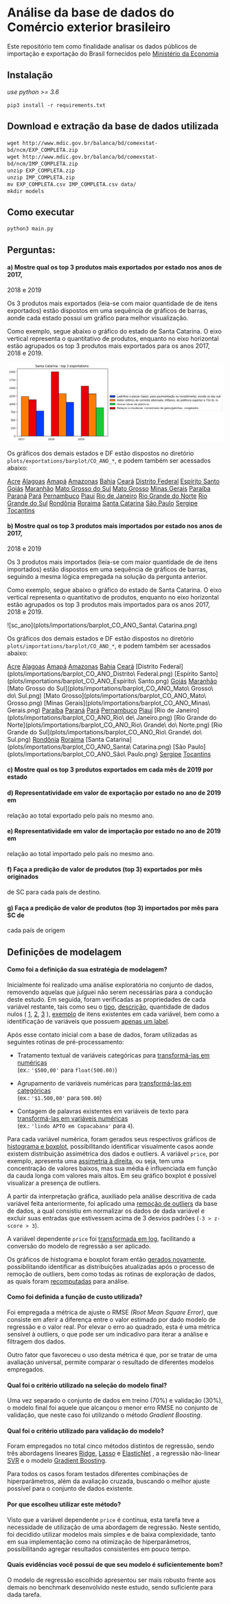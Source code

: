# Análise da base de dados do Comércio exterior brasileiro

Este repositório tem como finalidade analisar os dados públicos de importação e 
exportação do Brasil fornecidos pelo
[Ministério da Economia](http://www.mdic.gov.br/index.php/comercio-exterior/estatisticas-de-comercio-exterior/base-de-dados-do-comercio-exterior-brasileiro-arquivos-para-download)


## Instalação

*use python >= 3.6*
```
pip3 install -r requirements.txt
```

## Download e extração da base de dados utilizada 
```
wget http://www.mdic.gov.br/balanca/bd/comexstat-bd/ncm/EXP_COMPLETA.zip
wget http://www.mdic.gov.br/balanca/bd/comexstat-bd/ncm/IMP_COMPLETA.zip
unzip EXP_COMPLETA.zip
unzip IMP_COMPLETA.zip
mv EXP_COMPLETA.csv IMP_COMPLETA.csv data/
mkdir models
```

## Como executar
```
python3 main.py
```



## Perguntas:


#### a) Mostre qual os top 3 produtos mais exportados por estado nos anos de 2017,
2018 e 2019

Os 3 produtos mais exportados (leia-se com maior quantidade de de itens
exportados) estão dispostos em uma sequência de gráficos de barras, 
aonde cada estado possui um gráfico para melhor visualização.

Como exemplo, segue abaixo o gráfico do estado de Santa Catarina.
O eixo vertical representa o quantitativo de produtos, enquanto
no eixo horizontal estão agrupados os top 3 produtos mais exportados
para os anos 2017, 2018 e 2019.

![sc_ano](plots/exportations/barplot_CO_ANO_Santa%20Catarina.png)

 Os gráficos dos demais estados e DF estão dispostos no diretório
 `plots/exportations/barplot/CO_ANO_*`, e podem também ser acessados abaixo:


[Acre](plots/exportations/barplot_CO_ANO_Acre.png)
[Alagoas](plots/exportations/barplot_CO_ANO_Alagoas.png)
[Amapá](plots/exportations/barplot_CO_ANO_Amapá.png)
[Amazonas](plots/exportations/barplot_CO_ANO_Amazonas.png)
[Bahia](plots/exportations/barplot_CO_ANO_Bahia.png)
[Ceará](plots/exportations/barplot_CO_ANO_Ceará.png)
[Distrito Federal](plots/exportations/barplot_CO_ANO_Distrito%20Federal.png)
[Espírito Santo](plots/exportations/barplot_CO_ANO_Espírito%20Santo.png)
[Goiás](plots/exportations/barplot_CO_ANO_Goiás.png)
[Maranhão](plots/exportations/barplot_CO_ANO_Maranhão.png)
[Mato Grosso do Sul](plots/exportations/barplot_CO_ANO_Mato%20Grosso%20do%20Sul.png)
[Mato Grosso](plots/exportations/barplot_CO_ANO_Mato%20Grosso.png)
[Minas Gerais](plots/exportations/barplot_CO_ANO_Minas%20Gerais.png)
[Paraíba](plots/exportations/barplot_CO_ANO_Paraíba.png)
[Paraná](plots/exportations/barplot_CO_ANO_Paraná.png)
[Pará](plots/exportations/barplot_CO_ANO_Pará.png)
[Pernambuco](plots/exportations/barplot_CO_ANO_Pernambuco.png)
[Piauí](plots/exportations/barplot_CO_ANO_Piauí.png)
[Rio de Janeiro](plots/exportations/barplot_CO_ANO_Rio%20de%20Janeiro.png)
[Rio Grande do Norte](plots/exportations/barplot_CO_ANO_Rio%20Grande%20do%20Norte.png)
[Rio Grande do Sul](plots/exportations/barplot_CO_ANO_Rio%20Grande%20do%20Sul.png)
[Rondônia](plots/exportations/barplot_CO_ANO_Rondônia.png)
[Roraima](plots/exportations/barplot_CO_ANO_Roraima.png)
[Santa Catarina](plots/exportations/barplot_CO_ANO_Santa%20Catarina.png)
[São Paulo](plots/exportations/barplot_CO_ANO_São%20Paulo.png)
[Sergipe](plots/exportations/barplot_CO_ANO_Sergipe.png)
[Tocantins](plots/exportations/barplot_CO_ANO_Tocantins.png)

  
#### b) Mostre qual os top 3 produtos mais importados por estado nos anos de 2017,
2018 e 2019

Os 3 produtos mais importados (leia-se com maior quantidade de de itens
importados) estão dispostos em uma sequência de gráficos de barras, 
seguindo a mesma lógica empregada na solução da pergunta anterior.

Como exemplo, segue abaixo o gráfico do estado de Santa Catarina.
O eixo vertical representa o quantitativo de produtos, enquanto
no eixo horizontal estão agrupados os top 3 produtos mais importados
para os anos 2017, 2018 e 2019.

![sc_ano](plots/importations/barplot_CO_ANO_Santa\ Catarina.png)

 Os gráficos dos demais estados e DF estão dispostos no diretório
 `plots/importations/barplot/CO_ANO_*`, e podem também ser acessados abaixo:

[Acre](plots/importations/barplot_CO_ANO_Acre.png)
[Alagoas](plots/importations/barplot_CO_ANO_Alagoas.png)
[Amapá](plots/importations/barplot_CO_ANO_Amapá.png)
[Amazonas](plots/importations/barplot_CO_ANO_Amazonas.png)
[Bahia](plots/importations/barplot_CO_ANO_Bahia.png)
[Ceará](plots/importations/barplot_CO_ANO_Ceará.png)
[Distrito Federal](plots/importations/barplot_CO_ANO_Distrito\ Federal.png)
[Espírito Santo](plots/importations/barplot_CO_ANO_Espírito\ Santo.png)
[Goiás](plots/importations/barplot_CO_ANO_Goiás.png)
[Maranhão](plots/importations/barplot_CO_ANO_Maranhão.png)
[Mato Grosso do Sul](plots/importations/barplot_CO_ANO_Mato\ Grosso\ do\ Sul.png)
[Mato Grosso](plots/importations/barplot_CO_ANO_Mato\ Grosso.png)
[Minas Gerais](plots/importations/barplot_CO_ANO_Minas\ Gerais.png)
[Paraíba](plots/importations/barplot_CO_ANO_Paraíba.png)
[Paraná](plots/importations/barplot_CO_ANO_Paraná.png)
[Pará](plots/importations/barplot_CO_ANO_Pará.png)
[Pernambuco](plots/importations/barplot_CO_ANO_Pernambuco.png)
[Piauí](plots/importations/barplot_CO_ANO_Piauí.png)
[Rio de Janeiro](plots/importations/barplot_CO_ANO_Rio\ de\ Janeiro.png)
[Rio Grande do Norte](plots/importations/barplot_CO_ANO_Rio\ Grande\ do\ Norte.png)
[Rio Grande do Sul](plots/importations/barplot_CO_ANO_Rio\ Grande\ do\ Sul.png)
[Rondônia](plots/importations/barplot_CO_ANO_Rondônia.png)
[Roraima](plots/importations/barplot_CO_ANO_Roraima.png)
[Santa Catarina](plots/importations/barplot_CO_ANO_Santa\ Catarina.png)
[São Paulo](plots/importations/barplot_CO_ANO_São\ Paulo.png)
[Sergipe](plots/importations/barplot_CO_ANO_Sergipe.png)
[Tocantins](plots/importations/barplot_CO_ANO_Tocantins.png)


#### c) Mostre qual os top 3 produtos exportados em cada mês de 2019 por estado

#### d) Representatividade em valor de exportação por estado no ano de 2019 em
relação ao total exportado pelo país no mesmo ano.

#### e) Representatividade em valor de importação por estado no ano de 2019 em
relação ao total importado pelo país no mesmo ano.

#### f) Faça a predição de valor de produtos (top 3) exportados por mês originados
de SC para cada país de destino.

#### g) Faça a predição de valor de produtos (top 3) importados por mês para SC de
cada país de origem

## Definições de modelagem

#### Como foi a definição da sua estratégia de modelagem?

Inicialmente foi realizado uma análise exploratória no conjunto de dados, 
removendo aquelas que julguei não serem necessárias para a condução deste estudo.
Em seguida, foram verificadas as propriedades de cada variável restante,
tais como seu o
[tipo](https://github.com/luanps/airbnb/blob/a15943ce4c7eaba434b775322d7ae1a801222a8a/log.txt#L7-L118),
[descrição](https://github.com/luanps/airbnb/blob/a15943ce4c7eaba434b775322d7ae1a801222a8a/log.txt#L120-L725),
quantidade de dados nulos (
[1](https://github.com/luanps/airbnb/blob/a15943ce4c7eaba434b775322d7ae1a801222a8a/log.txt#L727-L834),
[2](https://github.com/luanps/airbnb/blob/a15943ce4c7eaba434b775322d7ae1a801222a8a/log.txt#L840-L841),
[3](https://github.com/luanps/airbnb/blob/a15943ce4c7eaba434b775322d7ae1a801222a8a/log.txt#L843-L844)
),
[exemplo](https://github.com/luanps/airbnb/blob/a15943ce4c7eaba434b775322d7ae1a801222a8a/log.txt#L846-L1081)
de itens existentes em cada variável,
bem como a identificação de variáveis que possuem 
[apenas um label](https://github.com/luanps/airbnb/blob/a15943ce4c7eaba434b775322d7ae1a801222a8a/log.txt#L1083-L1084).

Após esse contato inicial com a base de dados, foram utilizadas as seguintes
rotinas de pré-processamento:

* Tratamento textual de variáveis categóricas para 
[transformá-las em numéricas](https://github.com/luanps/airbnb/blob/a15943ce4c7eaba434b775322d7ae1a801222a8a/log.txt#L1089-L1090)  
(ex.: `'$500,00'` para `float(500.00)`)

* Agrupamento de variáveis numéricas para 
[transformá-las em categóricas](https://github.com/luanps/airbnb/blob/a15943ce4c7eaba434b775322d7ae1a801222a8a/log.txt#L1092-L1095)  
(ex.: `'$1.500,00'` para `500.00`)

* Contagem de palavras existentes em variáveis de texto para 
[transformá-las em variáveis numéricas](https://github.com/luanps/airbnb/blob/a15943ce4c7eaba434b775322d7ae1a801222a8a/log.txt#L1097-L1099)  
(ex.: `'lindo APTO em Copacabana'` para `4`).

Para cada variável numérica, foram gerados seus respectivos gráficos de
[histograma e boxplot](https://github.com/luanps/airbnb/tree/master/plots/before_outlier_removal),
possibilitando identificar visualmente casos aonde existem
distribuição assimétrica dos dados e outliers.
A variável `price`, por exemplo, apresenta uma 
[assimetria à direita](https://github.com/luanps/airbnb/blob/master/plots/before_outlier_removal/hist_boxplot_price.png),
ou seja, tem uma concentração de valores baixos, mas sua média é influenciada
em função da cauda longa com valores mais altos.
Em seu gráfico boxplot é possível visualizar a presença de outliers.

A partir da interpretação gráfica, auxiliado pela análise descritiva de cada
variável feita anteriormente, foi aplicado uma 
[remoção de outliers](https://github.com/luanps/airbnb/blob/a15943ce4c7eaba434b775322d7ae1a801222a8a/log.txt#L1103-L1106)
da base de dados, a qual consistiu em normalizar os dados de dada variável 
e excluir suas entradas que estivessem acima de 3 desvios padrões 
(`-3 > z-score > 3`).

A variável dependente `price` foi 
[transformada em log](https://github.com/luanps/airbnb/blob/a15943ce4c7eaba434b775322d7ae1a801222a8a/log.txt#L1108),
facilitando a conversão
do modelo de regressão a ser aplicado.

Os gráficos de histograma e boxplot foram então
[gerados novamente](https://github.com/luanps/airbnb/tree/master/plots/after_outlier_removal),
possibilitando identificar as distribuições atualizadas após o processo
de remoção de outliers, bem como todas as rotinas de exploração de dados, 
as quais foram
[recomputadas](https://github.com/luanps/airbnb/blob/a15943ce4c7eaba434b775322d7ae1a801222a8a/log.txt#L1114-L1489)
para análise.


#### Como foi definida a função de custo utilizada?
Foi empregada a métrica de ajuste o RMSE *(Root Mean Square Error)*, que 
consiste em aferir a diferença entre o valor estimado por dado modelo de 
regressão e o valor real. 
Por elevar o erro ao quadrado, esta é uma métrica sensível à outliers, o que
pode ser um indicadivo para iterar a análise e filtragem dos dados.

Outro fator que favoreceu o uso desta métrica é que,
por se tratar de uma avaliação universal, permite comparar o 
resultado de diferentes modelos empregados.

#### Qual foi o critério utilizado na seleção do modelo final?
Uma vez separado o conjunto de dados em treino (70%) e validação (30%),
o modelo final foi aquele que alcançou o menor erro RMSE no conjunto de 
validação, que neste caso foi utilizando o método  *Gradient Boosting*.

#### Qual foi o critério utilizado para validação do modelo?
Foram empregados no total cinco métodos distintos de regressão, 
sendo três abordagens lineares 
[Ridge](https://github.com/luanps/airbnb/blob/a15943ce4c7eaba434b775322d7ae1a801222a8a/log.txt#L1492-L1497),
[Lasso](https://github.com/luanps/airbnb/blob/a15943ce4c7eaba434b775322d7ae1a801222a8a/log.txt#L1499-L1504) e
[ElasticNet](https://github.com/luanps/airbnb/blob/a15943ce4c7eaba434b775322d7ae1a801222a8a/log.txt#L1506-L1512)
,
a regressão não-linear
[SVR](https://github.com/luanps/airbnb/blob/a15943ce4c7eaba434b775322d7ae1a801222a8a/log.txt#L1514-L1518)
e o modelo
[Gradient Boosting](https://github.com/luanps/airbnb/blob/a15943ce4c7eaba434b775322d7ae1a801222a8a/log.txt#L1520-L1524).

Para todos os casos foram testados diferentes combinações de hiperparâmetros,
além da avaliação cruzada, buscando o melhor ajuste possível para o
conjunto de dados existente.

#### Por que escolheu utilizar este método?
Visto que a variável dependente `price` é contínua, esta tarefa teve a
necessidade de utilização de uma abordagem de regressão. 
Neste sentido, foi decidido utilizar modelos mais simples e de baixa complexidade,
tanto em sua implementação como na otimização de hiperparâmetros, 
possibilitando agregar resultados consistentes em pouco tempo.

#### Quais evidências você possui de que seu modelo é suficientemente bom?
O modelo de regressão escolhido apresentou ser mais robusto frente aos demais
no benchmark desenvolvido neste estudo, sendo suficiente para dada tarefa.

